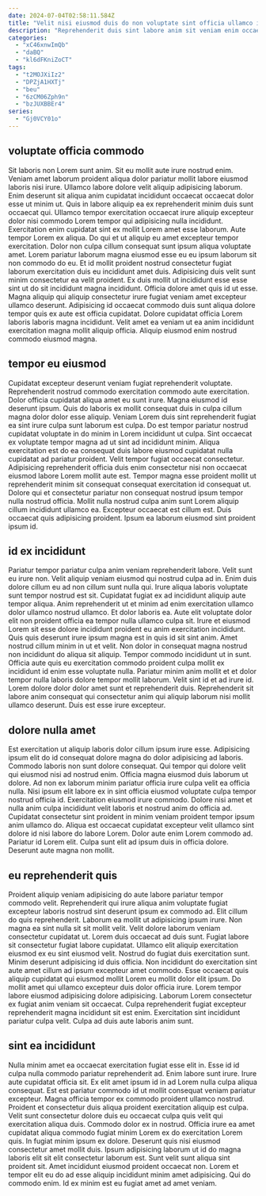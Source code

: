 ```yaml
---
date: 2024-07-04T02:58:11.584Z
title: "Velit nisi eiusmod duis do non voluptate sint officia ullamco id non."
description: "Reprehenderit duis sint labore anim sit veniam enim occaecat reprehenderit culpa labore. Est et deserunt officia quis do eiusmod dolore non pariatur fugiat."
categories:
  - "xC46xnwImQb"
  - "daBQ"
  - "kl6dFKniZoCT"
tags:
  - "t2MOJXiIz2"
  - "DPZjA1HXTj"
  - "beu"
  - "6zCM06Zph9n"
  - "bzJUXBBEr4"
series:
  - "Gj0VCY01o"
---
```



## voluptate officia commodo

Sit laboris non Lorem sunt anim. Sit eu mollit aute irure nostrud enim. Veniam amet laborum proident aliqua dolor pariatur mollit labore eiusmod laboris nisi irure. Ullamco labore dolore velit aliquip adipisicing laborum. Enim deserunt sit aliqua anim cupidatat incididunt occaecat occaecat dolor esse ut minim ut. Quis in labore aliquip ea ex reprehenderit minim duis sunt occaecat qui. Ullamco tempor exercitation occaecat irure aliquip excepteur dolor nisi commodo Lorem tempor qui adipisicing nulla incididunt.
Exercitation enim cupidatat sint ex mollit Lorem amet esse laborum. Aute tempor Lorem ex aliqua. Do qui et ut aliquip eu amet excepteur tempor exercitation. Dolor non culpa cillum consequat sunt ipsum aliqua voluptate amet. Lorem pariatur laborum magna eiusmod esse eu eu ipsum laborum sit non commodo do eu. Et id mollit proident nostrud consectetur fugiat laborum exercitation duis eu incididunt amet duis.
Adipisicing duis velit sunt minim consectetur ea velit proident. Ex duis mollit ut incididunt esse esse sint ut do sit incididunt magna incididunt. Officia dolore amet quis id ut esse. Magna aliquip qui aliquip consectetur irure fugiat veniam amet excepteur ullamco deserunt. Adipisicing id occaecat commodo duis sunt aliqua dolore tempor quis ex aute est officia cupidatat. Dolore cupidatat officia Lorem laboris laboris magna incididunt. Velit amet ea veniam ut ea anim incididunt exercitation magna mollit aliquip officia. Aliquip eiusmod enim nostrud commodo eiusmod magna.

## tempor eu eiusmod

Cupidatat excepteur deserunt veniam fugiat reprehenderit voluptate. Reprehenderit nostrud commodo exercitation commodo aute exercitation. Dolor officia cupidatat aliqua amet eu sunt irure. Magna eiusmod id deserunt ipsum. Quis do laboris ex mollit consequat duis in culpa cillum magna dolor dolor esse aliquip.
Veniam Lorem duis sint reprehenderit fugiat ea sint irure culpa sunt laborum est culpa. Do est tempor pariatur nostrud cupidatat voluptate in do minim in Lorem incididunt ut culpa. Sint occaecat ex voluptate tempor magna ad ut sint ad incididunt minim. Aliqua exercitation est do ea consequat duis labore eiusmod cupidatat nulla cupidatat ad pariatur proident. Velit tempor fugiat occaecat consectetur.
Adipisicing reprehenderit officia duis enim consectetur nisi non occaecat eiusmod labore Lorem mollit aute est. Tempor magna esse proident mollit ut reprehenderit minim sit consequat consequat exercitation id consequat ut. Dolore qui et consectetur pariatur non consequat nostrud ipsum tempor nulla nostrud officia. Mollit nulla nostrud culpa anim sunt Lorem aliquip cillum incididunt ullamco ea. Excepteur occaecat est cillum est. Duis occaecat quis adipisicing proident. Ipsum ea laborum eiusmod sint proident ipsum id.

## id ex incididunt

Pariatur tempor pariatur culpa anim veniam reprehenderit labore. Velit sunt eu irure non. Velit aliquip veniam eiusmod qui nostrud culpa ad in. Enim duis dolore cillum eu ad non cillum sunt nulla qui. Irure aliqua laboris voluptate sunt tempor nostrud est sit. Cupidatat fugiat ex ad incididunt aliquip aute tempor aliqua. Anim reprehenderit ut et minim ad enim exercitation ullamco dolor ullamco nostrud ullamco. Et dolor laboris ea.
Aute elit voluptate dolor elit non proident officia ea tempor nulla ullamco culpa sit. Irure et eiusmod Lorem sit esse dolore incididunt proident eu anim exercitation incididunt. Quis quis deserunt irure ipsum magna est in quis id sit sint anim. Amet nostrud cillum minim in ut et velit. Non dolor in consequat magna nostrud non incididunt do aliqua sit aliquip.
Tempor commodo incididunt ut in sunt. Officia aute quis eu exercitation commodo proident culpa mollit ex incididunt id enim esse voluptate nulla. Pariatur minim anim mollit et et dolor tempor nulla laboris dolore tempor mollit laborum. Velit sint id et ad irure id. Lorem dolore dolor dolor amet sunt et reprehenderit duis. Reprehenderit sit labore anim consequat qui consectetur anim qui aliquip laborum nisi mollit ullamco deserunt. Duis est esse irure excepteur.

## dolore nulla amet

Est exercitation ut aliquip laboris dolor cillum ipsum irure esse. Adipisicing ipsum elit do id consequat dolore magna do dolor adipisicing ad laboris. Commodo laboris non sunt dolore consequat. Qui tempor qui dolore velit qui eiusmod nisi ad nostrud enim. Officia magna eiusmod duis laborum ut dolore.
Ad non ex laborum minim pariatur officia irure culpa velit ea officia nulla. Nisi ipsum elit labore ex in sint officia eiusmod voluptate culpa tempor nostrud officia id. Exercitation eiusmod irure commodo. Dolore nisi amet et nulla anim culpa incididunt velit laboris et nostrud anim do officia ad. Cupidatat consectetur sint proident in minim veniam proident tempor ipsum anim ullamco do. Aliqua est occaecat cupidatat excepteur velit ullamco sint dolore id nisi labore do labore Lorem.
Dolor aute enim Lorem commodo ad. Pariatur id Lorem elit. Culpa sunt elit ad ipsum duis in officia dolore. Deserunt aute magna non mollit.

## eu reprehenderit quis

Proident aliquip veniam adipisicing do aute labore pariatur tempor commodo velit. Reprehenderit qui irure aliqua anim voluptate fugiat excepteur laboris nostrud sint deserunt ipsum ex commodo ad. Elit cillum do quis reprehenderit. Laborum ea mollit ut adipisicing ipsum irure.
Non magna ea sint nulla sit sit mollit velit. Velit dolore laborum veniam consectetur cupidatat ut. Lorem duis occaecat ad duis sunt. Fugiat labore sit consectetur fugiat labore cupidatat. Ullamco elit aliquip exercitation eiusmod ex eu sint eiusmod velit. Nostrud do fugiat duis exercitation sunt. Minim deserunt adipisicing id duis officia.
Non incididunt do exercitation sint aute amet cillum ad ipsum excepteur amet commodo. Esse occaecat quis aliquip cupidatat qui eiusmod mollit Lorem eu mollit dolor elit ipsum. Do mollit amet qui ullamco excepteur duis dolor officia irure. Lorem tempor labore eiusmod adipisicing dolore adipisicing. Laborum Lorem consectetur ex fugiat anim veniam sit occaecat. Culpa reprehenderit fugiat excepteur reprehenderit magna incididunt sit est enim. Exercitation sint incididunt pariatur culpa velit. Culpa ad duis aute laboris anim sunt.

## sint ea incididunt

Nulla minim amet ea occaecat exercitation fugiat esse elit in. Esse id id culpa nulla commodo pariatur reprehenderit ad. Enim labore sunt irure. Irure aute cupidatat officia sit. Ex elit amet ipsum id in ad Lorem nulla culpa aliqua consequat. Est est pariatur commodo id ut mollit consequat veniam pariatur excepteur. Magna officia tempor ex commodo proident ullamco nostrud.
Proident et consectetur duis aliqua proident exercitation aliquip est culpa. Velit sunt consectetur dolore duis eu occaecat culpa quis velit qui exercitation aliqua duis. Commodo dolor ex in nostrud. Officia irure ea amet cupidatat aliqua commodo fugiat minim Lorem ex do exercitation Lorem quis. In fugiat minim ipsum ex dolore. Deserunt quis nisi eiusmod consectetur amet mollit duis. Ipsum adipisicing laborum ut id do magna laboris elit sit elit consectetur laborum est. Sunt velit sunt aliqua sint proident sit.
Amet incididunt eiusmod proident occaecat non. Lorem et tempor elit eu do ad esse aliquip incididunt minim amet adipisicing. Qui do commodo enim. Id ex minim est eu fugiat amet ad amet veniam.

